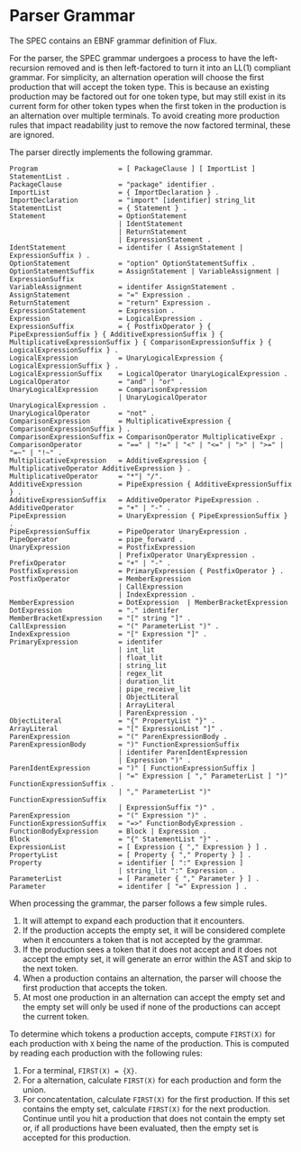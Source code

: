 # Parser Grammar

The SPEC contains an EBNF grammar definition of Flux.

For the parser, the SPEC grammar undergoes a process to have the left-recursion removed and is then left-factored to turn it into an LL(1) compliant grammar. For simplicity, an alternation operation will choose the first production that will accept the token type. This is because an existing production may be factored out for one token type, but may still exist in its current form for other token types when the first token in the production is an alternation over multiple terminals. To avoid creating more production rules that impact readability just to remove the now factored terminal, these are ignored.

The parser directly implements the following grammar.

    Program                    = [ PackageClause ] [ ImportList ] StatementList .
    PackageClause              = "package" identifier .
    ImportList                 = { ImportDeclaration } .
    ImportDeclaration          = "import" [identifier] string_lit
    StatementList              = { Statement } .
    Statement                  = OptionStatement
                               | IdentStatement
                               | ReturnStatement
                               | ExpressionStatement .
    IdentStatement             = identifer ( AssignStatement | ExpressionSuffix ) .
    OptionStatement            = "option" OptionStatementSuffix .
    OptionStatementSuffix      = AssignStatement | VariableAssignment | ExpressionSuffix
    VariableAssignment         = identifer AssignStatement .
    AssignStatement            = "=" Expression .
    ReturnStatement            = "return" Expression .
    ExpressionStatement        = Expression .
    Expression                 = LogicalExpression .
    ExpressionSuffix           = { PostfixOperator } { PipeExpressionSuffix } { AdditiveExpressionSuffix } { MultiplicativeExpressionSuffix } { ComparisonExpressionSuffix } { LogicalExpressionSuffix } .
    LogicalExpression          = UnaryLogicalExpression { LogicalExpressionSuffix } .
    LogicalExpressionSuffix    = LogicalOperator UnaryLogicalExpression .
    LogicalOperator            = "and" | "or" .
    UnaryLogicalExpression     = ComparisonExpression
                               | UnaryLogicalOperator UnaryLogicalExpression .
    UnaryLogicalOperator       = "not" .
    ComparisonExpression       = MultiplicativeExpression { ComparisonExpressionSuffix } .
    ComparisonExpressionSuffix = ComparisonOperator MultiplicativeExpr .
    ComparisonOperator         = "==" | "!=" | "<" | "<=" | ">" | ">=" | "=~" | "!~" .
    MultiplicativeExpression   = AdditiveExpression { MultiplicativeOperator AdditiveExpression } .
    MultiplicativeOperator     = "*"| "/".
    AdditiveExpression         = PipeExpression { AdditiveExpressionSuffix } .
    AdditiveExpressionSuffix   = AdditiveOperator PipeExpression .
    AdditiveOperator           = "+" | "-" .
    PipeExpression             = UnaryExpression { PipeExpressionSuffix } .
    PipeExpressionSuffix       = PipeOperator UnaryExpression .
    PipeOperator               = pipe_forward .
    UnaryExpression            = PostfixExpression
                               | PrefixOperator UnaryExpression .
    PrefixOperator             = "+" | "-" .
    PostfixExpression          = PrimaryExpression { PostfixOperator } .
    PostfixOperator            = MemberExpression
                               | CallExpression
                               | IndexExpression .
    MemberExpression           = DotExpression  | MemberBracketExpression
    DotExpression              = "." identifer
    MemberBracketExpression    = "[" string "]" .
    CallExpression             = "(" ParameterList ")" .
    IndexExpression            = "[" Expression "]" .
    PrimaryExpression          = identifer
                               | int_lit
                               | float_lit
                               | string_lit
                               | regex_lit
                               | duration_lit
                               | pipe_receive_lit
                               | ObjectLiteral
                               | ArrayLiteral
                               | ParenExpression .
    ObjectLiteral              = "{" PropertyList "}" .
    ArrayLiteral               = "[" ExpressionList "]" .
    ParenExpression            = "(" ParenExpressionBody .
    ParenExpressionBody        = ")" FunctionExpressionSuffix
                               | identifer ParenIdentExpression
                               | Expression ")" .
    ParenIdentExpression       = ")" [ FunctionExpressionSuffix ]
                               | "=" Expression [ "," ParameterList ] ")" FunctionExpressionSuffix .
                               | "," ParameterList ")" FunctionExpressionSuffix
                               | ExpressionSuffix ")" .
    ParenExpression            = "(" Expression ")" .
    FunctionExpressionSuffix   = "=>" FunctionBodyExpression .
    FunctionBodyExpression     = Block | Expression .
    Block                      = "{" StatementList "}" .
    ExpressionList             = [ Expression { "," Expression } ] .
    PropertyList               = [ Property { "," Property } ] .
    Property                   = identifier [ ":" Expression ]
                               | string_lit ":" Expression .
    ParameterList              = [ Parameter { "," Parameter } ] .
    Parameter                  = identifer [ "=" Expression ] .

When processing the grammar, the parser follows a few simple rules.

1. It will attempt to expand each production that it encounters.
2. If the production accepts the empty set, it will be considered complete when it encounters a token that is not accepted by the grammar.
3. If the production sees a token that it does not accept and it does not accept the empty set, it will generate an error within the AST and skip to the next token.
4. When a production contains an alternation, the parser will choose the first production that accepts the token.
5. At most one production in an alternation can accept the empty set and the empty set will only be used if none of the productions can accept the current token.

To determine which tokens a production accepts, compute `FIRST(X)` for each production with `X` being the name of the production. This is computed by reading each production with the following rules:

1. For a terminal, `FIRST(X) = {X}`.
2. For a alternation, calculate `FIRST(X)` for each production and form the union.
3. For concatentation, calculate `FIRST(X)` for the first production. If this set contains the empty set, calculate `FIRST(X)` for the next production. Continue until you hit a production that does not contain the empty set or, if all productions have been evaluated, then the empty set is accepted for this production.
